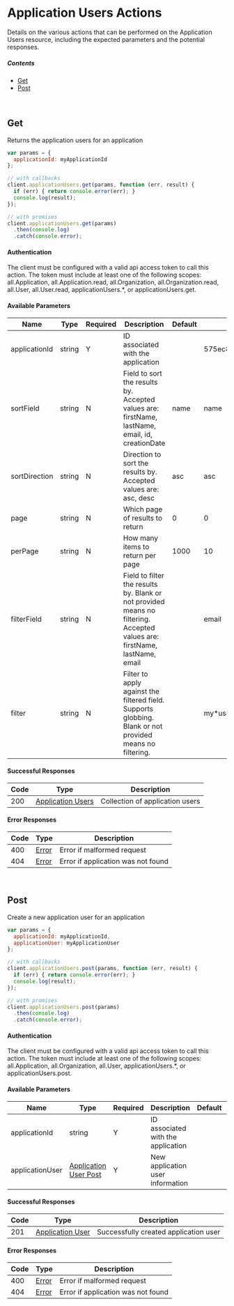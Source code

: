 # Application Users Actions

Details on the various actions that can be performed on the
Application Users resource, including the expected
parameters and the potential responses.

##### Contents

*   [Get](#get)
*   [Post](#post)

<br/>

## Get

Returns the application users for an application

```javascript
var params = {
  applicationId: myApplicationId
};

// with callbacks
client.applicationUsers.get(params, function (err, result) {
  if (err) { return console.error(err); }
  console.log(result);
});

// with promises
client.applicationUsers.get(params)
  .then(console.log)
  .catch(console.error);
```

#### Authentication
The client must be configured with a valid api access token to call this
action. The token must include at least one of the following scopes:
all.Application, all.Application.read, all.Organization, all.Organization.read, all.User, all.User.read, applicationUsers.*, or applicationUsers.get.

#### Available Parameters

| Name | Type | Required | Description | Default | Example |
| ---- | ---- | -------- | ----------- | ------- | ------- |
| applicationId | string | Y | ID associated with the application |  | 575ec8687ae143cd83dc4a97 |
| sortField | string | N | Field to sort the results by. Accepted values are: firstName, lastName, email, id, creationDate | name | name |
| sortDirection | string | N | Direction to sort the results by. Accepted values are: asc, desc | asc | asc |
| page | string | N | Which page of results to return | 0 | 0 |
| perPage | string | N | How many items to return per page | 1000 | 10 |
| filterField | string | N | Field to filter the results by. Blank or not provided means no filtering. Accepted values are: firstName, lastName, email |  | email |
| filter | string | N | Filter to apply against the filtered field. Supports globbing. Blank or not provided means no filtering. |  | my*user |

#### Successful Responses

| Code | Type | Description |
| ---- | ---- | ----------- |
| 200 | [Application Users](_schemas.md#application-users) | Collection of application users |

#### Error Responses

| Code | Type | Description |
| ---- | ---- | ----------- |
| 400 | [Error](_schemas.md#error) | Error if malformed request |
| 404 | [Error](_schemas.md#error) | Error if application was not found |

<br/>

## Post

Create a new application user for an application

```javascript
var params = {
  applicationId: myApplicationId,
  applicationUser: myApplicationUser
};

// with callbacks
client.applicationUsers.post(params, function (err, result) {
  if (err) { return console.error(err); }
  console.log(result);
});

// with promises
client.applicationUsers.post(params)
  .then(console.log)
  .catch(console.error);
```

#### Authentication
The client must be configured with a valid api access token to call this
action. The token must include at least one of the following scopes:
all.Application, all.Organization, all.User, applicationUsers.*, or applicationUsers.post.

#### Available Parameters

| Name | Type | Required | Description | Default | Example |
| ---- | ---- | -------- | ----------- | ------- | ------- |
| applicationId | string | Y | ID associated with the application |  | 575ec8687ae143cd83dc4a97 |
| applicationUser | [Application User Post](_schemas.md#application-user-post) | Y | New application user information |  | [Application User Post Example](_schemas.md#application-user-post-example) |

#### Successful Responses

| Code | Type | Description |
| ---- | ---- | ----------- |
| 201 | [Application User](_schemas.md#application-user) | Successfully created application user |

#### Error Responses

| Code | Type | Description |
| ---- | ---- | ----------- |
| 400 | [Error](_schemas.md#error) | Error if malformed request |
| 404 | [Error](_schemas.md#error) | Error if application was not found |

